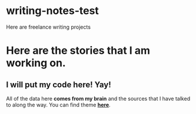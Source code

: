 # writing-notes-test

Here are freelance writing projects

# Here are the stories that I am working on. 

## I will put my code here! Yay!

All of the data here **comes from my brain** and the sources that I have talked to along the way. You can find theme [**here**](www.facebook.com).
